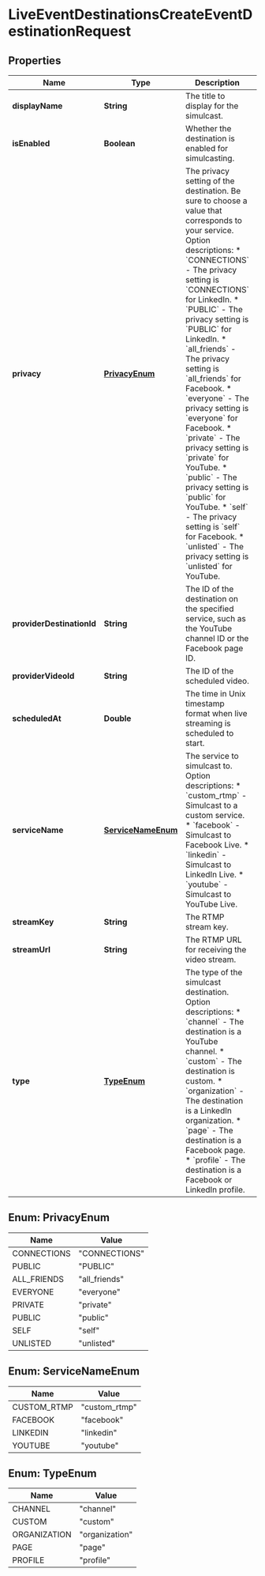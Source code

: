 

# LiveEventDestinationsCreateEventDestinationRequest


## Properties

| Name | Type | Description | Notes |
|------------ | ------------- | ------------- | -------------|
|**displayName** | **String** | The title to display for the simulcast. |  |
|**isEnabled** | **Boolean** | Whether the destination is enabled for simulcasting. |  [optional] |
|**privacy** | [**PrivacyEnum**](#PrivacyEnum) | The privacy setting of the destination. Be sure to choose a value that corresponds to your service.  Option descriptions:  * &#x60;CONNECTIONS&#x60; - The privacy setting is &#x60;CONNECTIONS&#x60; for LinkedIn.  * &#x60;PUBLIC&#x60; - The privacy setting is &#x60;PUBLIC&#x60; for LinkedIn.  * &#x60;all_friends&#x60; - The privacy setting is &#x60;all_friends&#x60; for Facebook.  * &#x60;everyone&#x60; - The privacy setting is &#x60;everyone&#x60; for Facebook.  * &#x60;private&#x60; - The privacy setting is &#x60;private&#x60; for YouTube.  * &#x60;public&#x60; - The privacy setting is &#x60;public&#x60; for YouTube.  * &#x60;self&#x60; - The privacy setting is &#x60;self&#x60; for Facebook.  * &#x60;unlisted&#x60; - The privacy setting is &#x60;unlisted&#x60; for YouTube.  |  [optional] |
|**providerDestinationId** | **String** | The ID of the destination on the specified service, such as the YouTube channel ID or the Facebook page ID. |  [optional] |
|**providerVideoId** | **String** | The ID of the scheduled video. |  [optional] |
|**scheduledAt** | **Double** | The time in Unix timestamp format when live streaming is scheduled to start. |  [optional] |
|**serviceName** | [**ServiceNameEnum**](#ServiceNameEnum) | The service to simulcast to.  Option descriptions:  * &#x60;custom_rtmp&#x60; - Simulcast to a custom service.  * &#x60;facebook&#x60; - Simulcast to Facebook Live.  * &#x60;linkedin&#x60; - Simulcast to LinkedIn Live.  * &#x60;youtube&#x60; - Simulcast to YouTube Live.  |  |
|**streamKey** | **String** | The RTMP stream key. |  [optional] |
|**streamUrl** | **String** | The RTMP URL for receiving the video stream. |  [optional] |
|**type** | [**TypeEnum**](#TypeEnum) | The type of the simulcast destination.  Option descriptions:  * &#x60;channel&#x60; - The destination is a YouTube channel.  * &#x60;custom&#x60; - The destination is custom.  * &#x60;organization&#x60; - The destination is a LinkedIn organization.  * &#x60;page&#x60; - The destination is a Facebook page.  * &#x60;profile&#x60; - The destination is a Facebook or LinkedIn profile.  |  |



## Enum: PrivacyEnum

| Name | Value |
|---- | -----|
| CONNECTIONS | &quot;CONNECTIONS&quot; |
| PUBLIC | &quot;PUBLIC&quot; |
| ALL_FRIENDS | &quot;all_friends&quot; |
| EVERYONE | &quot;everyone&quot; |
| PRIVATE | &quot;private&quot; |
| PUBLIC | &quot;public&quot; |
| SELF | &quot;self&quot; |
| UNLISTED | &quot;unlisted&quot; |



## Enum: ServiceNameEnum

| Name | Value |
|---- | -----|
| CUSTOM_RTMP | &quot;custom_rtmp&quot; |
| FACEBOOK | &quot;facebook&quot; |
| LINKEDIN | &quot;linkedin&quot; |
| YOUTUBE | &quot;youtube&quot; |



## Enum: TypeEnum

| Name | Value |
|---- | -----|
| CHANNEL | &quot;channel&quot; |
| CUSTOM | &quot;custom&quot; |
| ORGANIZATION | &quot;organization&quot; |
| PAGE | &quot;page&quot; |
| PROFILE | &quot;profile&quot; |



